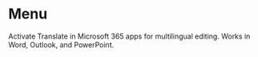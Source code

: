 # Menu
Activate Translate in Microsoft 365 apps for multilingual editing. Works in Word, Outlook, and PowerPoint.
